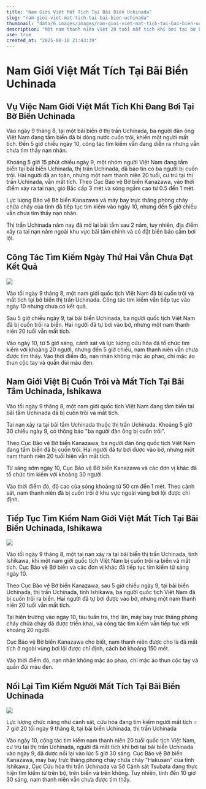 ```yaml
---
title: "Nam Giới Việt Mất Tích Tại Bãi Biển Uchinada"
slug: "nam-gioi-viet-mat-tich-tai-bai-bien-uchinada"
thumbnail: "data/6.images/images/nam-gioi-viet-mat-tich-tai-bai-bien-uchinada.webp"
description: "Một nam thanh niên Việt 20 tuổi mất tích khi bơi tại bờ biển Uchinada, Ishikawa, Nhật Bản. Lực lượng cứu hộ đang tích cực tìm kiếm."
use: true
created_at: "2025-08-10 21:43:39"
---
```


# Nam Giới Việt Mất Tích Tại Bãi Biển Uchinada

## Vụ Việc Nam Giới Việt Mất Tích Khi Đang Bơi Tại Bờ Biển Uchinada

Vào ngày 9 tháng 8, tại một bãi biển ở thị trấn Uchinada, ba người đàn ông Việt Nam đang tắm biển đã bị dòng nước cuốn trôi, khiến một người mất tích. Đến 5 giờ chiều ngày 10, công tác tìm kiếm vẫn đang diễn ra nhưng vẫn chưa tìm thấy nạn nhân.

Khoảng 5 giờ 15 phút chiều ngày 9, một nhóm người Việt Nam đang tắm biển tại bãi biển Uchinada, thị trấn Uchinada, đã báo tin có ba người bị cuốn trôi. Hai người đã an toàn, nhưng một nam thanh niên 20 tuổi, cư trú tại thị trấn Uchinada, vẫn mất tích. Theo Cục Bảo vệ Bờ biển Kanazawa, vào thời điểm xảy ra tai nạn, gió Bắc cấp 3 mét và sóng ngầm cao từ 0.5 đến 1 mét.

Lực lượng Bảo vệ Bờ biển Kanazawa và máy bay trực thăng phòng cháy chữa cháy của tỉnh đã tiếp tục tìm kiếm vào ngày 10, nhưng đến 5 giờ chiều vẫn chưa tìm thấy nạn nhân.

Thị trấn Uchinada năm nay đã mở lại bãi tắm sau 2 năm, tuy nhiên, địa điểm xảy ra tai nạn nằm ngoài khu vực bãi tắm chính và có đặt biển báo cấm bơi lội.

## Công Tác Tìm Kiếm Ngày Thứ Hai Vẫn Chưa Đạt Kết Quả

![](/images/20250810-22102275-mrov-000-1-view.webp)

Vào tối ngày 9 tháng 8, một nam giới quốc tịch Việt Nam đã bị cuốn trôi và mất tích tại bờ biển thị trấn Uchinada. Công tác tìm kiếm vẫn tiếp tục vào ngày 10 nhưng chưa có kết quả.

Sau 5 giờ chiều ngày 9, tại bãi biển Uchinada, ba người quốc tịch Việt Nam đã bị cuốn trôi ra biển. Hai người đã tự bơi vào bờ, nhưng một nam thanh niên 20 tuổi vẫn mất tích.

Vào ngày 10, từ 5 giờ sáng, cảnh sát và lực lượng cứu hỏa đã tổ chức tìm kiếm với khoảng 20 người, nhưng đến 5 giờ chiều, nam thanh niên vẫn chưa được tìm thấy. Vào thời điểm đó, nạn nhân không mặc áo phao, chỉ mặc áo thun cộc tay và quần đùi màu đen.

## Nam Giới Việt Bị Cuốn Trôi và Mất Tích Tại Bãi Tắm Uchinada, Ishikawa

Vào tối ngày 9 tháng 8, một nam giới quốc tịch Việt Nam đang tắm biển tại bãi tắm Uchinada đã bị cuốn trôi và mất tích.

Tai nạn xảy ra tại bãi tắm Uchinada thuộc thị trấn Uchinada. Khoảng 5 giờ 30 chiều ngày 9, có thông báo "ba người đàn ông bị cuốn trôi".

Theo Cục Bảo vệ Bờ biển Kanazawa, ba người đàn ông quốc tịch Việt Nam đang tắm biển đã bị cuốn trôi. Hai người đã tự bơi được vào bờ, nhưng một nam thanh niên 20 tuổi hiện vẫn mất tích.

Từ sáng sớm ngày 10, Cục Bảo vệ Bờ biển Kanazawa và các đơn vị khác đã tổ chức tìm kiếm với khoảng 30 người.

Vào thời điểm đó, độ cao của sóng khoảng từ 50 cm đến 1 mét. Theo cảnh sát, nam thanh niên đã bị cuốn trôi ở khu vực ngoài vùng bơi lội được chỉ định.

## Tiếp Tục Tìm Kiếm Nam Giới Việt Mất Tích Tại Bãi Biển Uchinada, Ishikawa

![](/images/20250810-22101654-mrov-000-1-view.webp)

Vào tối ngày 9 tháng 8, một tai nạn xảy ra tại bãi biển thị trấn Uchinada, tỉnh Ishikawa, khi một nam giới quốc tịch Việt Nam bị cuốn trôi ra biển và mất tích. Cục Bảo vệ Bờ biển và các đơn vị khác đã tiếp tục tìm kiếm từ sáng ngày 10.

Theo Cục Bảo vệ Bờ biển Kanazawa, sau 5 giờ chiều ngày 9, tại bãi biển Uchinada, thị trấn Uchinada, tỉnh Ishikawa, ba người quốc tịch Việt Nam đã bị cuốn trôi ra biển. Hai người đã tự bơi được vào bờ, nhưng một nam thanh niên 20 tuổi vẫn mất tích.

Tại hiện trường vào ngày 10, tàu tuần tra, thợ lặn, máy bay trực thăng phòng cháy chữa cháy đã được triển khai, và công tác tìm kiếm vẫn tiếp tục với khoảng 20 người.

Cục Bảo vệ Bờ biển Kanazawa cho biết, nam thanh niên được cho là đã mất tích ở ngoài vùng bơi lội được chỉ định, cách bờ khoảng 150 mét.

Vào thời điểm đó, nạn nhân không mặc áo phao, chỉ mặc áo thun cộc tay và quần đùi màu đen.

## Nối Lại Tìm Kiếm Người Mất Tích Tại Bãi Biển Uchinada

![](/images/20250810-01933775-hokkoku-000-3-view.webp)

Lực lượng chức năng như cảnh sát, cứu hỏa đang tìm kiếm người mất tích = 7 giờ 20 tối ngày 9 tháng 8, tại bãi biển Uchinada, thị trấn Uchinada

Vào ngày 10, công tác tìm kiếm nam thanh niên 20 tuổi quốc tịch Việt Nam, cư trú tại thị trấn Uchinada, người đã mất tích khi bơi tại bãi biển Uchinada vào ngày 9, đã được nối lại vào lúc 5 giờ 30 sáng. Cục Bảo vệ Bờ biển Kanazawa, máy bay trực thăng phòng cháy chữa cháy "Hakusan" của tỉnh Ishikawa, Cục Cứu hỏa thị trấn Uchinada và Sở Cảnh sát Tsubata đang thực hiện tìm kiếm từ trên bộ, trên biển và trên không. Tuy nhiên, tính đến 10 giờ 30 sáng, nam thanh niên vẫn chưa được tìm thấy.